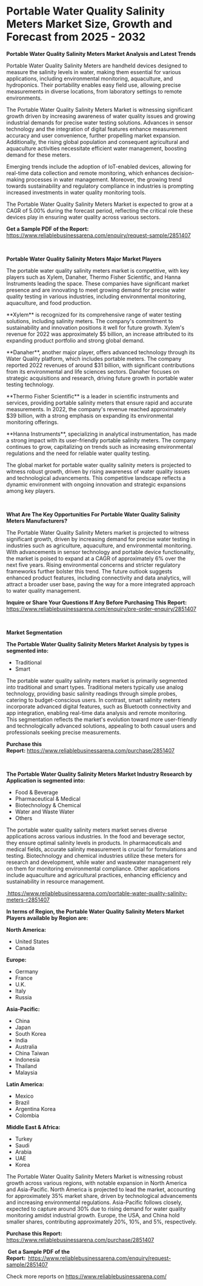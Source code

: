 <p><h1>Portable Water Quality Salinity Meters Market Size, Growth and Forecast from 2025 - 2032</h1></p><p><strong>Portable Water Quality Salinity Meters Market Analysis and Latest Trends</strong></p>
<p><p>Portable Water Quality Salinity Meters are handheld devices designed to measure the salinity levels in water, making them essential for various applications, including environmental monitoring, aquaculture, and hydroponics. Their portability enables easy field use, allowing precise measurements in diverse locations, from laboratory settings to remote environments.</p><p>The Portable Water Quality Salinity Meters Market is witnessing significant growth driven by increasing awareness of water quality issues and growing industrial demands for precise water testing solutions. Advances in sensor technology and the integration of digital features enhance measurement accuracy and user convenience, further propelling market expansion. Additionally, the rising global population and consequent agricultural and aquaculture activities necessitate efficient water management, boosting demand for these meters.</p><p>Emerging trends include the adoption of IoT-enabled devices, allowing for real-time data collection and remote monitoring, which enhances decision-making processes in water management. Moreover, the growing trend towards sustainability and regulatory compliance in industries is prompting increased investments in water quality monitoring tools.</p><p>The Portable Water Quality Salinity Meters Market is expected to grow at a CAGR of 5.00% during the forecast period, reflecting the critical role these devices play in ensuring water quality across various sectors.</p></p>
<p><strong>Get a Sample PDF of the Report:&nbsp;</strong> <a href="https://www.reliablebusinessarena.com/enquiry/request-sample/2851407?utm_campaign=2452&utm_medium=2&utm_source=Github&utm_content=ia&utm_term=11032025&utm_id=portable-water-quality-salinity-meters">https://www.reliablebusinessarena.com/enquiry/request-sample/2851407</a></p>
<p>&nbsp;</p>
<p><strong>Portable Water Quality Salinity Meters Major Market Players</strong></p>
<p><p>The portable water quality salinity meters market is competitive, with key players such as Xylem, Danaher, Thermo Fisher Scientific, and Hanna Instruments leading the space. These companies have significant market presence and are innovating to meet growing demand for precise water quality testing in various industries, including environmental monitoring, aquaculture, and food production.</p><p>**Xylem** is recognized for its comprehensive range of water testing solutions, including salinity meters. The company's commitment to sustainability and innovation positions it well for future growth. Xylem's revenue for 2022 was approximately $5 billion, an increase attributed to its expanding product portfolio and strong global demand.</p><p>**Danaher**, another major player, offers advanced technology through its Water Quality platform, which includes portable meters. The company reported 2022 revenues of around $31 billion, with significant contributions from its environmental and life sciences sectors. Danaher focuses on strategic acquisitions and research, driving future growth in portable water testing technology.</p><p>**Thermo Fisher Scientific** is a leader in scientific instruments and services, providing portable salinity meters that ensure rapid and accurate measurements. In 2022, the company's revenue reached approximately $39 billion, with a strong emphasis on expanding its environmental monitoring offerings.</p><p>**Hanna Instruments**, specializing in analytical instrumentation, has made a strong impact with its user-friendly portable salinity meters. The company continues to grow, capitalizing on trends such as increasing environmental regulations and the need for reliable water quality testing.</p><p>The global market for portable water quality salinity meters is projected to witness robust growth, driven by rising awareness of water quality issues and technological advancements. This competitive landscape reflects a dynamic environment with ongoing innovation and strategic expansions among key players.</p></p>
<p>&nbsp;</p>
<p><strong>What Are The Key Opportunities For Portable Water Quality Salinity Meters Manufacturers?</strong></p>
<p><p>The Portable Water Quality Salinity Meters market is projected to witness significant growth, driven by increasing demand for precise water testing in industries such as agriculture, aquaculture, and environmental monitoring. With advancements in sensor technology and portable device functionality, the market is poised to expand at a CAGR of approximately 6% over the next five years. Rising environmental concerns and stricter regulatory frameworks further bolster this trend. The future outlook suggests enhanced product features, including connectivity and data analytics, will attract a broader user base, paving the way for a more integrated approach to water quality management.</p></p>
<p><strong>Inquire or Share Your Questions If Any Before Purchasing This Report:</strong> <a href="https://www.reliablebusinessarena.com/enquiry/pre-order-enquiry/2851407?utm_campaign=2452&utm_medium=2&utm_source=Github&utm_content=ia&utm_term=11032025&utm_id=portable-water-quality-salinity-meters">https://www.reliablebusinessarena.com/enquiry/pre-order-enquiry/2851407</a></p>
<p>&nbsp;</p>
<p><strong>Market Segmentation</strong></p>
<p><strong>The Portable Water Quality Salinity Meters Market Analysis by types is segmented into:</strong></p>
<p><ul><li>Traditional</li><li>Smart</li></ul></p>
<p><p>The portable water quality salinity meters market is primarily segmented into traditional and smart types. Traditional meters typically use analog technology, providing basic salinity readings through simple probes, catering to budget-conscious users. In contrast, smart salinity meters incorporate advanced digital features, such as Bluetooth connectivity and app integration, enabling real-time data analysis and remote monitoring. This segmentation reflects the market's evolution toward more user-friendly and technologically advanced solutions, appealing to both casual users and professionals seeking precise measurements.</p></p>
<p><strong>Purchase this Report:&nbsp;</strong><a href="https://www.reliablebusinessarena.com/purchase/2851407?utm_campaign=2452&utm_medium=2&utm_source=Github&utm_content=ia&utm_term=11032025&utm_id=portable-water-quality-salinity-meters">https://www.reliablebusinessarena.com/purchase/2851407</a></p>
<p>&nbsp;</p>
<p><strong>The Portable Water Quality Salinity Meters Market Industry Research by Application is segmented into:</strong></p>
<p><ul><li>Food & Beverage</li><li>Pharmaceutical & Medical</li><li>Biotechnology & Chemical</li><li>Water and Waste Water</li><li>Others</li></ul></p>
<p><p>The portable water quality salinity meters market serves diverse applications across various industries. In the food and beverage sector, they ensure optimal salinity levels in products. In pharmaceuticals and medical fields, accurate salinity measurement is crucial for formulations and testing. Biotechnology and chemical industries utilize these meters for research and development, while water and wastewater management rely on them for monitoring environmental compliance. Other applications include aquaculture and agricultural practices, enhancing efficiency and sustainability in resource management.</p></p>
<p><a href="https://www.reliablebusinessarena.com/portable-water-quality-salinity-meters-r2851407?utm_campaign=2452&utm_medium=2&utm_source=Github&utm_content=ia&utm_term=11032025&utm_id=portable-water-quality-salinity-meters">&nbsp;https://www.reliablebusinessarena.com/portable-water-quality-salinity-meters-r2851407</a></p>
<p><strong>In terms of Region, the Portable Water Quality Salinity Meters Market Players available by Region are:</strong></p>
<p>
    <p> <strong> North America: </strong>
        <ul>
            <li>United States</li>
            <li>Canada</li>
        </ul>
        </p> 
    <p> <strong> Europe: </strong>
        <ul>
            <li>Germany</li>
            <li>France</li>
            <li>U.K.</li>
            <li>Italy</li>
            <li>Russia</li>
        </ul>
        </p> 
    <p> <strong> Asia-Pacific: </strong>
        <ul>
            <li>China</li>
            <li>Japan</li>
            <li>South Korea</li>
            <li>India</li>
            <li>Australia</li>
            <li>China Taiwan</li>
            <li>Indonesia</li>
            <li>Thailand</li>
            <li>Malaysia</li>
        </ul>
        </p> 
    <p> <strong> Latin America: </strong>
        <ul>
            <li>Mexico</li>
            <li>Brazil</li>
            <li>Argentina Korea</li>
            <li>Colombia</li>
        </ul>
        </p> 
    <p> <strong> Middle East & Africa: </strong>
        <ul>
            <li>Turkey</li>
            <li>Saudi</li>
            <li>Arabia</li>
            <li>UAE</li>
            <li>Korea</li>
        </ul>
    </p>
    </p>
<p><p>The Portable Water Quality Salinity Meters Market is witnessing robust growth across various regions, with notable expansion in North America and Asia-Pacific. North America is projected to lead the market, accounting for approximately 35% market share, driven by technological advancements and increasing environmental regulations. Asia-Pacific follows closely, expected to capture around 30% due to rising demand for water quality monitoring amidst industrial growth. Europe, the USA, and China hold smaller shares, contributing approximately 20%, 10%, and 5%, respectively.</p></p>
<p><strong>Purchase this Report: </strong><a href="https://www.reliablebusinessarena.com/purchase/2851407?utm_campaign=2452&utm_medium=2&utm_source=Github&utm_content=ia&utm_term=11032025&utm_id=portable-water-quality-salinity-meters">https://www.reliablebusinessarena.com/purchase/2851407</a></p>
<p>&nbsp;<strong>Get a Sample PDF of the Report:&nbsp;&nbsp;</strong><a href="https://www.reliablebusinessarena.com/enquiry/request-sample/2851407?utm_campaign=2452&utm_medium=2&utm_source=Github&utm_content=ia&utm_term=11032025&utm_id=portable-water-quality-salinity-meters">https://www.reliablebusinessarena.com/enquiry/request-sample/2851407</a></p>
<p><strong></strong></p>
<p>Check more reports on <a href="https://www.reliablebusinessarena.com/?utm_campaign=2452&utm_medium=2&utm_source=Github&utm_content=ia&utm_term=11032025&utm_id=portable-water-quality-salinity-meters">https://www.reliablebusinessarena.com/</a></p>